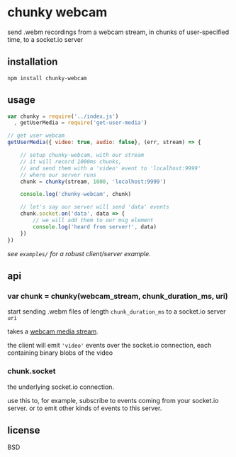 # chunky webcam 

send .webm recordings from a webcam stream, in chunks of user-specified time, to a socket.io server

## installation

    npm install chunky-webcam

## usage


```javascript
var chunky = require('../index.js')
  , getUserMedia = require('get-user-media')

// get user webcam
getUserMedia({ video: true, audio: false}, (err, stream) => {

    // setup chunky-webcam, with our stream
    // it will record 1000ms chunks,
    // and send them with a 'video' event to 'localhost:9999'
    // where our server runs
    chunk = chunky(stream, 1000, 'localhost:9999')

    console.log('chunky-webcam', chunk)

    // let's say our server will send 'data' events
    chunk.socket.on('data', data => {
        // we will add them to our msg element
        console.log('heard from server!', data)
    })
})
```
*see `examples/` for a robust client/server example.*

## api

### var chunk = chunky(webcam_stream, chunk_duration_ms, uri)

start sending .webm files of length `chunk_duration_ms` to a socket.io server `uri`

takes a [webcam media stream](https://developer.mozilla.org/en-US/docs/Web/API/Media_Streams_API).

the client will emit `'video'` events over the socket.io connection, each containing binary blobs of the video

### chunk.socket

the underlying socket.io connection.

use this to, for example, subscribe to events coming from your socket.io server.
or to emit other kinds of events to this server.

## license

BSD
